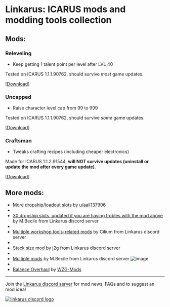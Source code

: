 # Linkarus: ICARUS mods and modding tools collection

## Mods:
### Releveling
- Keep getting 1 talent point per level after LVL 40

Tested on ICARUS 1.1.1.90762, should survive *most* game updates.

\[[Download](https://github.com/wafflecomposite/linkarus/releases/tag/releveling_1.1.1.90444_v2)\]

### Uncapped
- Raise character level cap from 99 to 999

Tested on ICARUS 1.1.1.90762, should survive *some* game updates.

\[[Download](https://github.com/wafflecomposite/linkarus/releases/tag/uncapped_1.1.1.90444_v1)\]

### Craftsman
- Tweaks crafting recipes (including cheaper electronics)

Made for ICARUS 1.1.2.91544, **will NOT survive updates (uninstall or update the mod after every game update)**.

\[[Download](https://github.com/wafflecomposite/linkarus/releases/tag/craftsman_V1_build1.1.2.91544)\]

## More mods:
- [More dropship/loadout slots](https://www.reddit.com/r/ICARUS/comments/sgvkf1/modmore_dropshiploadout_slots_203034/) by [u/aall137906](https://www.reddit.com/user/aall137906/)
- 
- [30 dropship slots, updated if you are having trobles with the mod above](https://drive.google.com/file/d/1Tgn8jUpMU0EeNk8dvtyVj6ID1hu8BqQt/view?usp=sharing) by M.Becile from Linkarus discord server
- 
- [Multiple workshop tools-related mods](https://github.com/Cilium117/Icarus) by Cilium from Linkarus discord server
- 
- [Stack size mod](https://www.reddit.com/r/ICARUS/comments/sm2p6u/mod_stack_size_increase/) by j2g from Linkarus discord server
- 
- [Multiple mods](https://drive.google.com/file/d/1uCTewGq19o-u4Q2roJoDKrc0zcBd0M4f/view?usp=sharing) by M.Becile from Linkarus discord server
![image](https://user-images.githubusercontent.com/28294714/153935416-a5c6faad-78fb-4caa-824d-032d5b8d8aac.png)
- 
- [Balance Overhaul](https://github.com/WZG-Mods/wzg-icarus-balance-overhaul/releases/tag/WZG_21) by [WZG-Mods](https://github.com/WZG-Mods)

---

Join the [Linkarus discord server](https://discord.gg/2UrWDXjxUk) for mod news, FAQs and to suggest an mod idea!

[![linkarus discord logo](https://user-images.githubusercontent.com/28294714/151571458-77d5f06f-5c20-4733-b40a-6916f352d44b.png)](https://discord.gg/2UrWDXjxUk)
